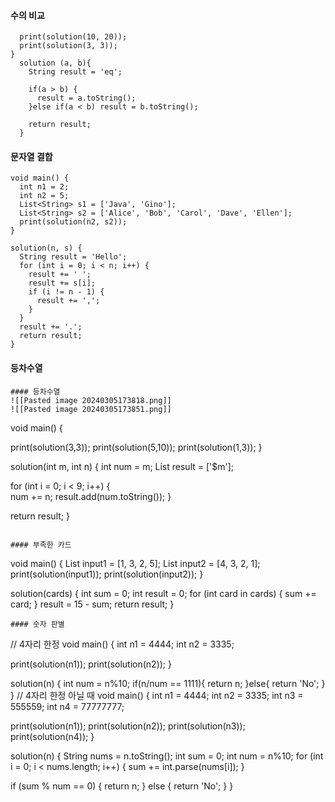 #### 수의 비교

```void main() {
  print(solution(10, 20));
  print(solution(3, 3));
}
  solution (a, b){
    String result = 'eq';
    
    if(a > b) {
      result = a.toString();    
    }else if(a < b) result = b.toString();
    
    return result;
  }
```
#### 문자열 결합  

```
void main() {
  int n1 = 2;
  int n2 = 5;
  List<String> s1 = ['Java', 'Gino'];
  List<String> s2 = ['Alice', 'Bob', 'Carol', 'Dave', 'Ellen'];
  print(solution(n2, s2));
}

solution(n, s) {
  String result = 'Hello';
  for (int i = 0; i < n; i++) {
    result += ' ';
    result += s[i];
    if (i != n - 1) {
      result += ',';
    }
  }
  result += '.';
  return result;
}
```

#### 등차수열

```
#### 등차수열
![[Pasted image 20240305173818.png]]
![[Pasted image 20240305173851.png]]
```
void main() {
 
  print(solution(3,3));
  print(solution(5,10));
  print(solution(1,3));
}

solution(int m, int n) {
  int num = m;
  List<String> result = ['$m'];

  for (int i = 0; i < 9; i++) {    
    num += n;
    result.add(num.toString());
  }
  
  return result;
}
```

#### 부족한 카드

```
void main() {
  List<int> input1 = [1, 3, 2, 5];
  List<int> input2 = [4, 3, 2, 1];
  print(solution(input1));
  print(solution(input2));
}

solution(cards) {
  int sum = 0;
  int result = 0;
  for (int card in cards) {
    sum += card;
  }
  result = 15 - sum;
  return result;
}
```
#### 숫자 판별
```
// 4자리 한정
void main() {
  int n1 = 4444;
  int n2 = 3335;  

  print(solution(n1));
  print(solution(n2));
}

solution(n) {
  int num = n%10;
  if(n/num == 1111){
    return n;
  }else{
    return 'No';
  }
}
// 4자리 한정 아닐 때
void main() {
  int n1 = 4444;
  int n2 = 3335;
  int n3 = 555559;
  int n4 = 77777777;

  print(solution(n1));
  print(solution(n2));
  print(solution(n3));
  print(solution(n4));
}

solution(n) {
  String nums = n.toString();
  int sum = 0;
  int num = n%10;
  for (int i = 0; i < nums.length; i++) {
    sum += int.parse(nums[i]);
  }  
 
  if (sum % num == 0) {
    return n;
  } else {
    return 'No';
  }
}
```



